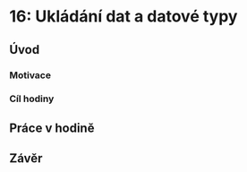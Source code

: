 # 16: Ukládání dat a datové typy

## Úvod

### Motivace

### Cíl hodiny

## Práce v hodině

## Závěr
